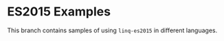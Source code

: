 # ES2015 Examples

This branch contains samples of using ```linq-es2015``` in different languages.


